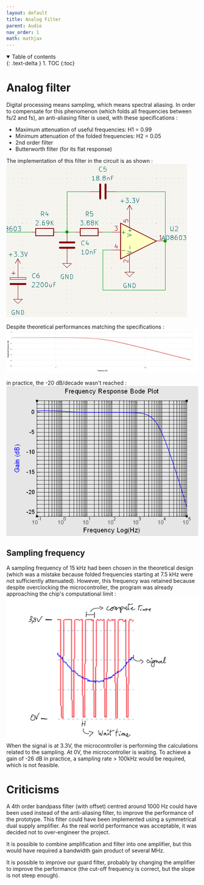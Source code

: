 ```yaml
---
layout: default
title: Analog Filter
parent: Audio
nav_order: 1
math: mathjax
---
```


<details open markdown="block">
  <summary>
    Table of contents
  </summary>
  {: .text-delta }
1. TOC
{:toc}
</details>

# Analog filter

Digital processing means sampling, which means spectral aliasing. In order to compensate for this phenomenon (which folds all frequencies between fs/2 and fs), an anti-aliasing filter is used, with these specifications :  
- Maximum attenuation of useful frequencies: H1 = 0.99
- Minimum attenuation of the folded frequencies: H2 = 0.05
- 2nd order filter
- Butterworth filter (for its flat response)  

The implementation of this filter in the circuit is as shown :  
![image](../assets/images/audio/filter_circuit.png)  

Despite theoretical performances matching the specifications :  
![image](../assets/images/audio/analog_theoretical.png)  

in practice, the -20 dB/decade wasn't reached :  
![image](../assets/images/audio/analog_real.png)  

## Sampling frequency

A sampling frequency of 15 kHz had been chosen in the theoretical design (which was a mistake because folded frequencies starting at 7.5 kHz were not sufficiently attenuated). However, this frequency was retained because despite overclocking the microcontroller, the program was already approaching the chip's computational limit :  
![image](../assets/images/audio/sampling.png)  
When the signal is at 3.3V, the microcontroller is performing the calculations related to the sampling. At 0V, the microcontroller is waiting. To achieve a gain of -26 dB in practice, a sampling rate > 100kHz would be required, which is not feasible.

# Criticisms
A 4th order bandpass filter (with offset) centred around 1000 Hz could have been used instead of the anti-aliasing filter, to improve the performance of the prototype. This filter could have been implemented using a symmetrical dual supply amplifier. As the real world performance was acceptable, it was decided not to over-engineer the project.  

It is possible to combine amplification and filter into one amplifier, but this would have required a bandwidth gain product of several MHz.  

It is possible to improve our guard filter, probably by changing the amplifier to improve the performance (the cut-off frequency is correct, but the slope is not steep enough).
